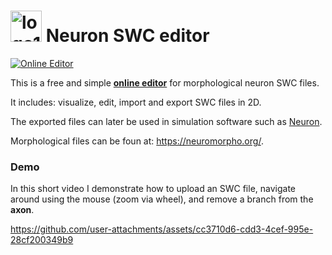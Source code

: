 # <img src="https://github.com/user-attachments/assets/02590b93-04b6-4685-8db7-34be9a607554" alt="logo192" width="50" /> Neuron SWC editor
[![Online Editor](https://github.com/deangeckt/swc_editor/actions/workflows/pages/pages-build-deployment/badge.svg)](https://deangeckt.github.io/swc_editor/)

This is a free and simple [**online editor**](https://deangeckt.github.io/swc_editor/) for morphological neuron SWC files.

It includes: visualize, edit, import and export SWC files in 2D.

The exported files can later be used in simulation software such as [Neuron](https://www.neuron.yale.edu/neuron/).

Morphological files can be foun at: https://neuromorpho.org/.

### Demo
In this short video I demonstrate how to upload an SWC file, navigate around using the mouse (zoom via wheel), and remove a branch from the **axon**.

https://github.com/user-attachments/assets/cc3710d6-cdd3-4cef-995e-28cf200349b9

